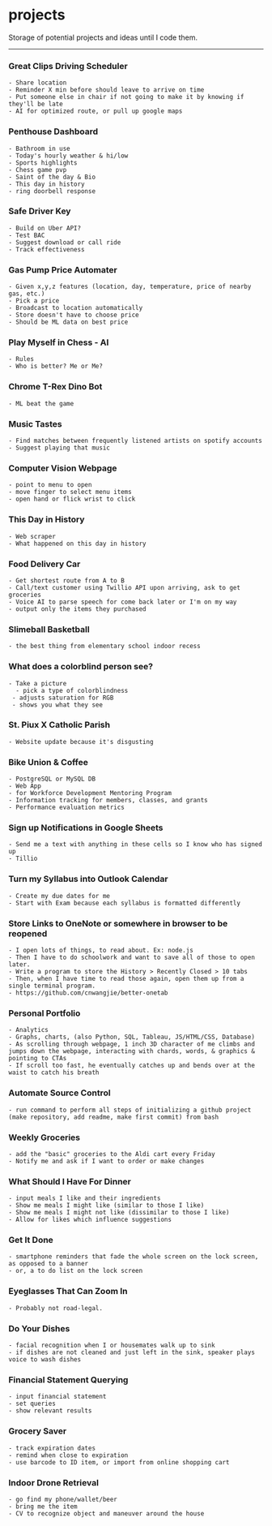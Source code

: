 # projects
Storage of potential projects and ideas until I code them.

---

### Great Clips Driving Scheduler
	- Share location
	- Reminder X min before should leave to arrive on time 
	- Put someone else in chair if not going to make it by knowing if they'll be late
	- AI for optimized route, or pull up google maps

### Penthouse Dashboard
	- Bathroom in use
	- Today's hourly weather & hi/low
	- Sports highlights
	- Chess game pvp
	- Saint of the day & Bio
	- This day in history
	- ring doorbell response

### Safe Driver Key
	- Build on Uber API?
	- Test BAC
	- Suggest download or call ride
	- Track effectiveness

### Gas Pump Price Automater
	- Given x,y,z features (location, day, temperature, price of nearby gas, etc.)
	- Pick a price
	- Broadcast to location automatically
	- Store doesn't have to choose price
	- Should be ML data on best price

### Play Myself in Chess - AI
	- Rules
	- Who is better? Me or Me?

### Chrome T-Rex Dino Bot
	- ML beat the game

### Music Tastes
	- Find matches between frequently listened artists on spotify accounts
	- Suggest playing that music

### Computer Vision Webpage
  	- point to menu to open 
  	- move finger to select menu items
  	- open hand or flick wrist to click

### This Day in History
	- Web scraper
  	- What happened on this day in history

### Food Delivery Car
	- Get shortest route from A to B
	- Call/text customer using Twillio API upon arriving, ask to get groceries
	- Voice AI to parse speech for come back later or I'm on my way
	- output only the items they purchased

### Slimeball Basketball
	- the best thing from elementary school indoor recess

### What does a colorblind person see?
	- Take a picture
	  - pick a type of colorblindness
 	 - adjusts saturation for RGB 
 	 - shows you what they see 

### St. Piux X Catholic Parish
	- Website update because it's disgusting

### Bike Union & Coffee
	- PostgreSQL or MySQL DB
	- Web App
  	- for Workforce Development Mentoring Program
  	- Information tracking for members, classes, and grants
  	- Performance evaluation metrics

### Sign up Notifications in Google Sheets
	- Send me a text with anything in these cells so I know who has signed up
	- Tillio 

### Turn my Syllabus into Outlook Calendar
	- Create my due dates for me
	- Start with Exam because each syllabus is formatted differently

### Store Links to OneNote or somewhere in browser to be reopened
	- I open lots of things, to read about. Ex: node.js
	- Then I have to do schoolwork and want to save all of those to open later.
	- Write a program to store the History > Recently Closed > 10 tabs
	- Then, when I have time to read those again, open them up from a single terminal program.
	- https://github.com/cnwangjie/better-onetab

### Personal Portfolio
	- Analytics
	- Graphs, charts, (also Python, SQL, Tableau, JS/HTML/CSS, Database)
	- As scrolling through webpage, 1 inch 3D character of me climbs and jumps down the webpage, interacting with chards, words, & graphics & pointing to CTAs
	- If scroll too fast, he eventually catches up and bends over at the waist to catch his breath

### Automate Source Control
	- run command to perform all steps of initializing a github project (make repository, add readme, make first commit) from bash

### Weekly Groceries
	- add the "basic" groceries to the Aldi cart every Friday 
	- Notify me and ask if I want to order or make changes
	
### What Should I Have For Dinner
	- input meals I like and their ingredients
	- Show me meals I might like (similar to those I like)
	- Show me meals I might not like (dissimilar to those I like)
	- Allow for likes which influence suggestions

### Get It Done
	- smartphone reminders that fade the whole screen on the lock screen, as opposed to a banner
	- or, a to do list on the lock screen

### Eyeglasses That Can Zoom In
	- Probably not road-legal.

### Do Your Dishes
	- facial recognition when I or housemates walk up to sink
	- if dishes are not cleaned and just left in the sink, speaker plays voice to wash dishes

### Financial Statement Querying
	- input financial statement
	- set queries
	- show relevant results

### Grocery Saver
	- track expiration dates
	- remind when close to expiration
	- use barcode to ID item, or import from online shopping cart

### Indoor Drone Retrieval
	- go find my phone/wallet/beer
	- bring me the item
	- CV to recognize object and maneuver around the house
